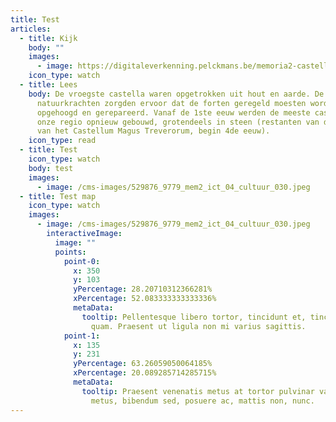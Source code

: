 ```yaml
---
title: Test
articles:
  - title: Kijk
    body: ""
    images:
      - image: https://digitaleverkenning.pelckmans.be/memoria2-castellum/wp-content/uploads/sites/62/2020/10/529876_9779_mem2_ict_11_castellum_002.jpg
    icon_type: watch
  - title: Lees
    body: De vroegste castella waren opgetrokken uit hout en aarde. De
      natuurkrachten zorgden ervoor dat de forten geregeld moesten worden
      opgehoogd en gerepareerd. Vanaf de 1ste eeuw werden de meeste castella in
      onze regio opnieuw gebouwd, grotendeels in steen (restanten van de muur
      van het Castellum Magus Treverorum, begin 4de eeuw).
    icon_type: read
  - title: Test
    icon_type: watch
    body: test
    images:
      - image: /cms-images/529876_9779_mem2_ict_04_cultuur_030.jpeg
  - title: Test map
    icon_type: watch
    images:
      - image: /cms-images/529876_9779_mem2_ict_04_cultuur_030.jpeg
        interactiveImage:
          image: ""
          points:
            point-0:
              x: 350
              y: 103
              yPercentage: 28.20710312366281%
              xPercentage: 52.083333333333336%
              metaData:
                tooltip: Pellentesque libero tortor, tincidunt et, tincidunt eget, semper nec,
                  quam. Praesent ut ligula non mi varius sagittis.
            point-1:
              x: 135
              y: 231
              yPercentage: 63.26059050064185%
              xPercentage: 20.089285714285715%
              metaData:
                tooltip: Praesent venenatis metus at tortor pulvinar varius. Aenean tellus
                  metus, bibendum sed, posuere ac, mattis non, nunc.
---
```

